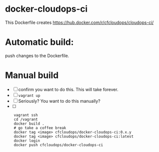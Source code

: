# docker-cloudops-ci
This Dockerfile creates https://hub.docker.com/r/cfcloudops/cloudops-ci/

# Automatic build:

push changes to the Dockerfile. 

# Manual build
- [ ] confirm you want to do this. This will take forever. 
- [ ] `vagrant up`
- [ ] Seriously? You want to do this manually?
- [ ] 

```
    vagrant ssh
    cd /vagrant
    docker build .
    # go take a coffee break
    docker tag <image> cfcloudops/docker-cloudops-ci:0.x.y
    docker tag <image> cfcloudops/docker-cloudops-ci:latest
    docker login
    docker push cfcloudops/docker-cloudops-ci
```

